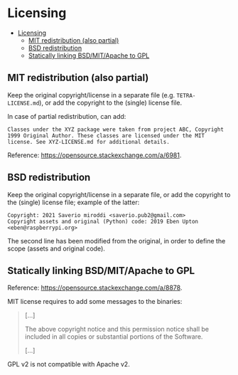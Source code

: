 # Licensing

- [Licensing](#licensing)
  - [MIT redistribution (also partial)](#mit-redistribution-also-partial)
  - [BSD redistribution](#bsd-redistribution)
  - [Statically linking BSD/MIT/Apache to GPL](#statically-linking-bsdmitapache-to-gpl)

## MIT redistribution (also partial)

Keep the original copyright/license in a separate file (e.g. `TETRA-LICENSE.md`), or add the copyright to the (single) license file.

In case of partial redistribution, can add:

```
Classes under the XYZ package were taken from project ABC, Copyright 1999 Original Author. These classes are licensed under the MIT license. See XYZ-LICENSE.md for additional details.
```

Reference: https://opensource.stackexchange.com/a/6981.

## BSD redistribution

Keep the original copyright/license in a separate file, or add the copyright to the (single) license file; example of the latter:

```
Copyright: 2021 Saverio miroddi <saverio.pub2@gmail.com>
Copyright assets and original (Python) code: 2019 Eben Upton <eben@raspberrypi.org>
```

The second line has been modified from the original, in order to define the scope (assets and original code).

## Statically linking BSD/MIT/Apache to GPL

Reference: https://opensource.stackexchange.com/a/8878.

MIT license requires to add some messages to the binaries:

> [...]
>
> The above copyright notice and this permission notice shall be included in all copies or substantial portions of the Software.
>
> [...]

GPL v2 is not compatible with Apache v2.
